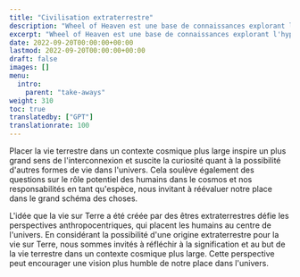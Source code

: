 ```yaml
---
title: "Civilisation extraterrestre"
description: "Wheel of Heaven est une base de connaissances explorant l'hypothèse de travail selon laquelle la vie sur Terre a été intelligemment conçue par une civilisation extraterrestre, les soi-disant Élohim."
excerpt: "Wheel of Heaven est une base de connaissances explorant l'hypothèse de travail selon laquelle la vie sur Terre a été intelligemment conçue par une civilisation extraterrestre, les soi-disant Élohim."
date: 2022-09-20T00:00:00+00:00
lastmod: 2022-09-20T00:00:00+00:00
draft: false
images: []
menu:
  intro:
    parent: "take-aways"
weight: 310
toc: true
translatedby: ["GPT"]
translationrate: 100
---
```


Placer la vie terrestre dans un contexte cosmique plus large inspire un plus grand sens de l'interconnexion et suscite la curiosité quant à la possibilité d'autres formes de vie dans l'univers. Cela soulève également des questions sur le rôle potentiel des humains dans le cosmos et nos responsabilités en tant qu'espèce, nous invitant à réévaluer notre place dans le grand schéma des choses.

L'idée que la vie sur Terre a été créée par des êtres extraterrestres défie les perspectives anthropocentriques, qui placent les humains au centre de l'univers. En considérant la possibilité d'une origine extraterrestre pour la vie sur Terre, nous sommes invités à réfléchir à la signification et au but de la vie terrestre dans un contexte cosmique plus large. Cette perspective peut encourager une vision plus humble de notre place dans l'univers.
